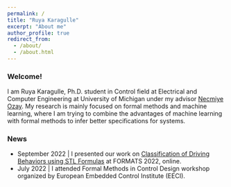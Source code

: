 ```yaml
---
permalink: /
title: "Ruya Karagulle"
excerpt: "About me"
author_profile: true
redirect_from: 
  - /about/
  - /about.html
---
```


### Welcome! 

I am Ruya Karagulle, Ph.D. student in Control field at Electrical and Computer Engineering at University of Michigan under my advisor [Necmiye Ozay](https://web.eecs.umich.edu/~necmiye/). My research is mainly focused on formal methods and machine learning, where I am trying to combine the advantages of machine learning with formal methods to infer better specifications for systems. 

### News

* September 2022 | I presented our work on [Classification of Driving Behaviors using STL Formulas](https://doi.org/10.1007/978-3-031-15839-1_9) at FORMATS 2022, online.
* July 2022 | I attended Formal Methods in Control Design workshop organized by European Embedded Control Institute (EECI).